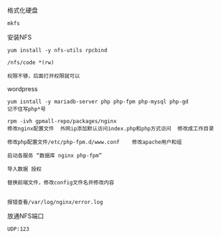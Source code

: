 格式化硬盘

```
mkfs
```

安装NFS

```
yum install -y nfs-utils rpcbind

/nfs/code *(rw)

权限不够，后面打开权限就可以
```

wordpress

```
yum isntall -y mariadb-server php php-fpm php-mysql php-gd
记不住写php*号

rpm -ivh gpmall-repo/packages/nginx
修改nginx配置文件  外网ip添加默认访问index.php和php方式访问  修改成工作目录

修改php配置文件/etc/php-fpm.d/www.conf    修改apache用户和组

启动各服务 “数据库 nginx php-fpm”

导入数据 授权

替换前端文件，修改config文件名并修改内容


报错查看/var/log/nginx/error.log
```

放通NFS端口

```
UDP:123
```

